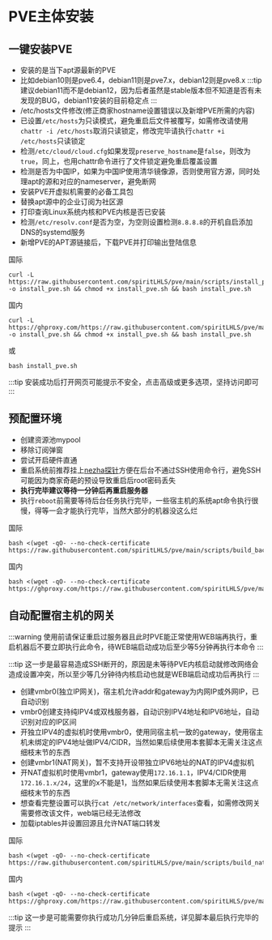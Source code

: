 # PVE主体安装

## 一键安装PVE

- 安装的是当下apt源最新的PVE
- 比如debian10则是pve6.4，debian11则是pve7.x，debian12则是pve8.x
:::tip
建议debian11而不是debian12，因为后者虽然是stable版本但不知道是否有未发现的BUG，debian11安装的目前稳定点
:::
- /etc/hosts文件修改(修正商家hostname设置错误以及新增PVE所需的内容)
- 已设置```/etc/hosts```为只读模式，避免重启后文件被覆写，如需修改请使用```chattr -i /etc/hosts```取消只读锁定，修改完毕请执行```chattr +i /etc/hosts```只读锁定
- 检测```/etc/cloud/cloud.cfg```如果发现```preserve_hostname```是```false```，则改为```true```，同上，也用chattr命令进行了文件锁定避免重启覆盖设置
- 检测是否为中国IP，如果为中国IP使用清华镜像源，否则使用官方源，同时处理apt的源和对应的nameserver，避免断网
- 安装PVE开虚拟机需要的必备工具包
- 替换apt源中的企业订阅为社区源
- 打印查询Linux系统内核和PVE内核是否已安装
- 检测```/etc/resolv.conf```是否为空，为空则设置检测```8.8.8.8```的开机自启添加DNS的systemd服务
- 新增PVE的APT源链接后，下载PVE并打印输出登陆信息

国际

```shell
curl -L https://raw.githubusercontent.com/spiritLHLS/pve/main/scripts/install_pve.sh -o install_pve.sh && chmod +x install_pve.sh && bash install_pve.sh
```

国内

```shell
curl -L https://ghproxy.com/https://raw.githubusercontent.com/spiritLHLS/pve/main/scripts/install_pve.sh -o install_pve.sh && chmod +x install_pve.sh && bash install_pve.sh
```

或

```shell
bash install_pve.sh
```

:::tip
安装成功后打开网页可能提示不安全，点击高级或更多选项，坚持访问即可
:::

## 预配置环境

- 创建资源池mypool
- 移除订阅弹窗
- 尝试开启硬件直通
- 重启系统前推荐挂上[nezha探针](https://github.com/naiba/nezha)方便在后台不通过SSH使用命令行，避免SSH可能因为商家奇葩的预设导致重启后root密码丢失
- **执行完毕建议等待一分钟后再重启服务器**
- 执行```reboot```前需要等待后台任务执行完毕，一些宿主机的系统apt命令执行很慢，得等一会才能执行完毕，当然大部分的机器没这么烂

国际

```shell
bash <(wget -qO- --no-check-certificate https://raw.githubusercontent.com/spiritLHLS/pve/main/scripts/build_backend.sh)
```

国内

```shell
bash <(wget -qO- --no-check-certificate https://ghproxy.com/https://raw.githubusercontent.com/spiritLHLS/pve/main/scripts/build_backend.sh)
```

## 自动配置宿主机的网关

:::warning
使用前请保证重启过服务器且此时PVE能正常使用WEB端再执行，重启机器后不要立即执行此命令，待WEB端启动成功后至少等5分钟再执行本命令
:::

:::tip
这一步是最容易造成SSH断开的，原因是未等待PVE内核启动就修改网络会造成设置冲突，所以至少等几分钟待内核启动也就是WEB端启动成功后再执行
:::

- 创建vmbr0(独立IP网关)，宿主机允许addr和gateway为内网IP或外网IP，已自动识别
- vmbr0创建支持纯IPV4或双栈服务器，自动识别IPV4地址和IPV6地址，自动识别对应的IP区间
- 开独立IPV4的虚拟机时使用vmbr0，使用同宿主机一致的gateway，使用宿主机未绑定的IPV4地址做IPV4/CIDR，当然如果后续使用本套脚本无需关注这点细枝末节的东西
- 创建vmbr1(NAT网关)，暂不支持开设带独立IPV6地址的NAT的IPV4虚拟机
- 开NAT虚拟机时使用vmbr1，gateway使用```172.16.1.1```，IPV4/CIDR使用```172.16.1.x/24```，这里的x不能是1，当然如果后续使用本套脚本无需关注这点细枝末节的东西
- 想查看完整设置可以执行```cat /etc/network/interfaces```查看，如需修改网关需要修改该文件，web端已经无法修改
- 加载iptables并设置回源且允许NAT端口转发

国际

```shell
bash <(wget -qO- --no-check-certificate https://raw.githubusercontent.com/spiritLHLS/pve/main/scripts/build_nat_network.sh)
```

国内

```shell
bash <(wget -qO- --no-check-certificate https://ghproxy.com/https://raw.githubusercontent.com/spiritLHLS/pve/main/scripts/build_nat_network.sh)
```

:::tip
这一步是可能需要你执行成功几分钟后重启系统，详见脚本最后执行完毕的提示
:::
